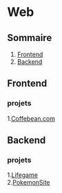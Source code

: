 # Web
## Sommaire
1. [Frontend](##Frontend)  
2. [Backend](##Backend)  




## Frontend
### projets
1.[Coffebean.com]()

## Backend
### projets
1.[Lifegame]()    
2.[PokemonSite]()  
